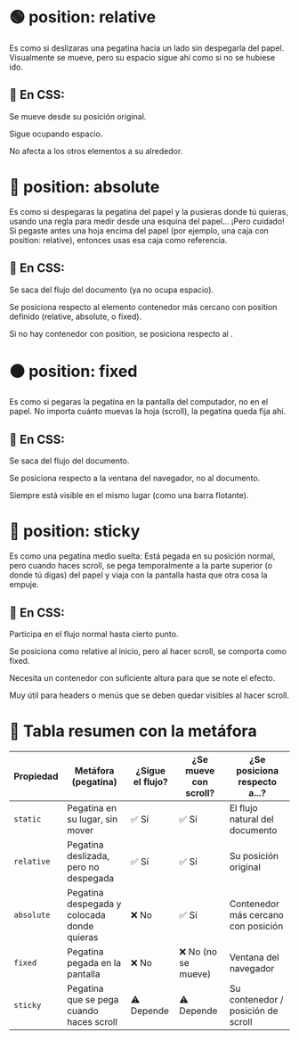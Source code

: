 # 🟢 position: relative

Es como si deslizaras una pegatina hacia un lado sin despegarla del papel.
Visualmente se mueve, pero su espacio sigue ahí como si no se hubiese ido.

## 🧠 En CSS:

Se mueve desde su posición original.

Sigue ocupando espacio.

No afecta a los otros elementos a su alrededor.

# 🔴 position: absolute

Es como si despegaras la pegatina del papel y la pusieras donde tú quieras, usando una regla para medir desde una esquina del papel…
¡Pero cuidado! Si pegaste antes una hoja encima del papel (por ejemplo, una caja con position: relative), entonces usas esa caja como referencia.

## 🧠 En CSS:

Se saca del flujo del documento (ya no ocupa espacio).

Se posiciona respecto al elemento contenedor más cercano con position definido (relative, absolute, o fixed).

Si no hay contenedor con position, se posiciona respecto al <body>.

# 🟠 position: fixed

Es como si pegaras la pegatina en la pantalla del computador, no en el papel.
No importa cuánto muevas la hoja (scroll), la pegatina queda fija ahí.

## 🧠 En CSS:

Se saca del flujo del documento.

Se posiciona respecto a la ventana del navegador, no al documento.

Siempre está visible en el mismo lugar (como una barra flotante).

# 🔵 position: sticky

Es como una pegatina medio suelta:
Está pegada en su posición normal, pero cuando haces scroll, se pega temporalmente a la parte superior (o donde tú digas) del papel y viaja con la pantalla hasta que otra cosa la empuje.

## 🧠 En CSS:

Participa en el flujo normal hasta cierto punto.

Se posiciona como relative al inicio, pero al hacer scroll, se comporta como fixed.

Necesita un contenedor con suficiente altura para que se note el efecto.

Muy útil para headers o menús que se deben quedar visibles al hacer scroll.


# 🎯 Tabla resumen con la metáfora

| Propiedad | Metáfora (pegatina)                                 | ¿Sigue el flujo? | ¿Se mueve con scroll?      | ¿Se posiciona respecto a...?                |
|-----------|------------------------------------------------------|------------------|-----------------------------|---------------------------------------------|
| `static`  | Pegatina en su lugar, sin mover                      | ✅ Sí            | ✅ Sí                       | El flujo natural del documento              |
| `relative`| Pegatina deslizada, pero no despegada                | ✅ Sí            | ✅ Sí                       | Su posición original                        |
| `absolute`| Pegatina despegada y colocada donde quieras          | ❌ No            | ✅ Sí                       | Contenedor más cercano con posición         |
| `fixed`   | Pegatina pegada en la pantalla                       | ❌ No            | ❌ No (no se mueve)         | Ventana del navegador                       |
| `sticky`  | Pegatina que se pega cuando haces scroll             | ⚠️ Depende       | ⚠️ Depende                  | Su contenedor / posición de scroll          |
